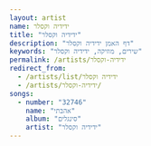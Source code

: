 ```yaml
---
layout: artist
name: ידידיה וקסלר
title: "ידידיה וקסלר"
description: "דף האמן ידידיה וקסלר"
keywords: "שירים, מוזיקה, ידידיה וקסלר"
permalink: /artists/ידידיה-וקסלר
redirect_from:
  - /artists/list/ידידיה וקסלר
  - /artists/ידידיה-וקסלר/
songs:
  - number: "32746"
    name: "אהבתי"
    album: "סינגלים"
    artist: "ידידיה וקסלר"
---
```

